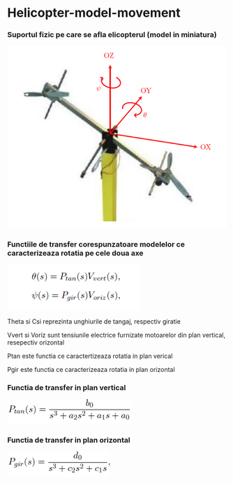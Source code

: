 # Helicopter-model-movement

### Suportul fizic pe care se afla elicopterul (model in miniatura)
![physical](./pictures/phys.PNG)

### Functiile de transfer corespunzatoare modelelor ce caracterizeaza rotatia pe cele doua axe

![physical](./pictures/t_func.PNG)

Theta si Csi reprezinta unghiurile de tangaj, respectiv giratie

Vvert si Voriz sunt tensiunile electrice furnizate motoarelor din plan vertical, resepectiv orizontal

Ptan este functia ce caractertizeaza rotatia in plan verical

Pgir este functia ce caracterizeaza rotatia in plan orizontal

### Functia de transfer in plan vertical
![physical](./pictures/t_func_vert.PNG)


### Functia de transfer in plan orizontal
![physical](./pictures/t_func_horiz.PNG)
